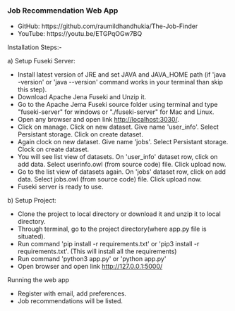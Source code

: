 # 

<h3>Job Recommendation Web App</h1>

<ul>
  <li>GitHub: https://github.com/raumildhandhukia/The-Job-Finder</li>
  <li>YouTube: https://youtu.be/ETGPqOGw7BQ</li>
</ul>


Installation Steps:-

  a) Setup Fuseki Server:
  - Install latest version of JRE and set JAVA and JAVA_HOME path (if 'java -version' or 'java --version' command works in your terminal than skip this step).
  - Download Apache Jena Fuseki and Unzip it.
  - Go to the Apache Jema Fuseki source folder using terminal and type "fuseki-server" for windows or "./fuseki-server" for Mac and Linux.
  - Open any browser and open link <a href="http://localhost:3030/">http://localhost:3030/<a/>.
  - Click on manage. Click on new dataset. Give name 'user_info'. Select Persistant storage. Click on create dataset.
  - Again clock on new dataset. Give name 'jobs'. Select Persistant storage. Clock on create dataset.
  - You will see list view of datasets. On 'user_info' dataset row, click on add data. Select userinfo.owl (from source code) file. Click upload now.
  - Go to the list view of datasets again. On 'jobs' dataset row, click on add data. Select jobs.owl (from source code) file. Click upload now.
  - Fuseki server is ready to use.
  
  b) Setup Project:
  - Clone the project to local directory or download it and unzip it to local directory.
  - Through terminal, go to the project directory(where app.py file is situated).
  - Run command 'pip install -r requirements.txt' or 'pip3 install -r requirements.txt'. (This will install all the requirements)
  - Run command 'python3 app.py' or 'python app.py'
  - Open browser and open link <a href="http://127.0.0.1:5000/">http://127.0.0.1:5000/<a/>
  
 Running the web app
 - Register with email, add preferences.
 - Job recommendations will be listed.
